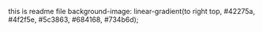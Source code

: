this is readme file
background-image: linear-gradient(to right top, #42275a, #4f2f5e, #5c3863, #684168, #734b6d);